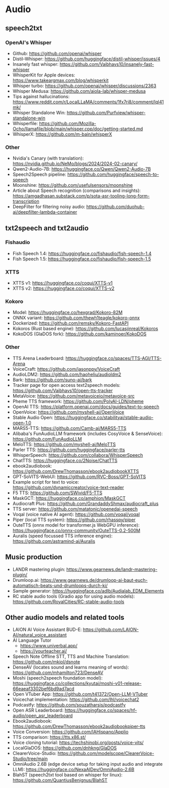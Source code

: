 # Audio

## speech2txt

### OpenAI's Whisper
- Github: https://github.com/openai/whisper
- Distil-Whisper: https://github.com/huggingface/distil-whisper/issues/4
- Insanely fast whisper: https://github.com/Vaibhavs10/insanely-fast-whisper
- WhisperKit for Apple devices: https://www.takeargmax.com/blog/whisperkit
- Whisper turbo: https://github.com/openai/whisper/discussions/2363
- Whisper Medusa: https://github.com/aiola-lab/whisper-medusa
- Tips against hallucinations: https://www.reddit.com/r/LocalLLaMA/comments/1fx7ri8/comment/lql41mk/
- Whisper Standalone Win: https://github.com/Purfview/whisper-standalone-win
- Whisperfile: https://github.com/Mozilla-Ocho/llamafile/blob/main/whisper.cpp/doc/getting-started.md
- WhisperX: https://github.com/m-bain/whisperX

### Other
- Nvidia's Canary (with translation): https://nvidia.github.io/NeMo/blogs/2024/2024-02-canary/
- Qwen2-Audio-7B: https://huggingface.co/Qwen/Qwen2-Audio-7B
- Speech2Speech pipeline: https://github.com/huggingface/speech-to-speech
- Moonshine: https://github.com/usefulsensors/moonshine
- Article about Speech recognition (comparisons and insights): https://amgadhasan.substack.com/p/sota-asr-tooling-long-form-transcription
- DeepFilter for filtering noisy audio: https://github.com/duohub-ai/deepfilter-lambda-container


## txt2speech and txt2audio

### Fishaudio
- Fish Speech 1.4: https://huggingface.co/fishaudio/fish-speech-1.4
- Fish Speech 1.5: https://huggingface.co/fishaudio/fish-speech-1.5

### XTTS
- XTTS v1: https://huggingface.co/coqui/XTTS-v1
- XTTS v2: https://huggingface.co/coqui/XTTS-v2

### Kokoro
- Model: https://huggingface.co/hexgrad/Kokoro-82M
- ONNX variant: https://github.com/thewh1teagle/kokoro-onnx
- Dockerized: https://github.com/remsky/Kokoro-FastAPI
- Kokoros (Rust based engine): https://github.com/lucasjinreal/Kokoros
- KokoDOS (GlaDOS fork): https://github.com/kaminoer/KokoDOS

### Other
- TTS Arena Leaderboard: https://huggingface.co/spaces/TTS-AGI/TTS-Arena
- VoiceCraft: https://github.com/jasonppy/VoiceCraft
- AudioLDM2: https://github.com/haoheliu/audioldm2
- Bark: https://github.com/suno-ai/bark
- Tracker page for open access text2speech models: https://github.com/Vaibhavs10/open-tts-tracker
- MetaVoice: https://github.com/metavoiceio/metavoice-src
- Pheme TTS framework: https://github.com/PolyAI-LDN/pheme
- OpenAI TTS: https://platform.openai.com/docs/guides/text-to-speech
- OpenVoice: https://github.com/myshell-ai/OpenVoice
- Stable Audio Open: https://huggingface.co/stabilityai/stable-audio-open-1.0
- MARS5-TTS: https://github.com/Camb-ai/MARS5-TTS
- Alibaba's FunAudioLLM framework (includes CosyVoice & SenseVoice): https://github.com/FunAudioLLM
- MeloTTS: https://github.com/myshell-ai/MeloTTS
- Parler TTS: https://github.com/huggingface/parler-tts
- WhisperSpeech: https://github.com/collabora/WhisperSpeech
- ChatTTS: https://huggingface.co/2Noise/ChatTTS
- ebook2audiobook: https://github.com/DrewThomasson/ebook2audiobookXTTS
- GPT-SoVITS-WebUI: https://github.com/RVC-Boss/GPT-SoVITS
- Example script for text to voice: https://github.com/dynamiccreator/voice-text-reader
- F5 TTS: https://github.com/SWivid/F5-TTS
- MaskGCT: https://huggingface.co/amphion/MaskGCT
- Audiocraft Plus: https://github.com/GrandaddyShmax/audiocraft_plus
- TTS server: https://github.com/matatonic/openedai-speech
- Voqal (voice native AI agent): https://github.com/voqal/voqal
- Piper (local TTS system): https://github.com/rhasspy/piper
- OuteTTS (onnx model for transformer.js WebGPU inference): https://huggingface.co/onnx-community/OuteTTS-0.2-500M
- Auralis (speed focussed TTS inference engine): https://github.com/astramind-ai/Auralis


## Music production
- LANDR mastering plugin: https://www.gearnews.de/landr-mastering-plugin/
- Drumloop.ai: https://www.gearnews.de/drumloop-ai-baut-euch-automatisch-beats-und-drumloops-durch-ki/
- Sample generator: https://huggingface.co/adlb/Audialab_EDM_Elements
- RC stable audio tools (Gradio app for using audio models): https://github.com/RoyalCities/RC-stable-audio-tools


## Other audio models and related tools
- LAION AI Voice Assistant BUD-E: https://github.com/LAION-AI/natural_voice_assistant
- AI Language Tutor
  - https://www.univerbal.app/
  - https://yourteacher.ai/
- Speech Note Offline STT, TTS and Machine Translation: https://github.com/mkiol/dsnote
- DenseAV (locates sound and learns meaning of words): https://github.com/mhamilton723/DenseAV
- Moshi (speech2speech foundation model): https://huggingface.co/collections/kyutai/moshi-v01-release-66eaeaf3302bef6bd9ad7acd
- Open VTuber App: https://github.com/t41372/Open-LLM-VTuber
- Voicechat implementation: https://github.com/lhl/voicechat2
- Podcastfy: https://github.com/souzatharsis/podcastfy
- Open ASR Leaderboard: https://huggingface.co/spaces/hf-audio/open_asr_leaderboard
- Ebook2audiobook: https://github.com/DrewThomasson/ebook2audiobookpiper-tts
- Voice Conversion: https://github.com/IAHispano/Applio
- TTS comparison: https://tts.x86.st/
- Voice cloning tutorial: https://techshinobi.org/posts/voice-vits/
- LocalGlaDOS: https://github.com/dnhkng/GlaDOS
- ClearerVoice-Studio: https://github.com/modelscope/ClearerVoice-Studio/tree/main
- OmniAudio 2.6B (edge device setup for taking input audio and integrate LLM): https://huggingface.co/NexaAIDev/OmniAudio-2.6B
- BlahST (speech2txt tool based on whisper for linux): https://github.com/QuantiusBenignus/BlahST
